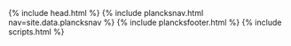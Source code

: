 <html lang="es">
  {% include head.html %}
  <body>
  {% include plancksnav.html nav=site.data.plancksnav %}
  {% include plancksfooter.html %}
  </body>
  {% include scripts.html %}
</html>
